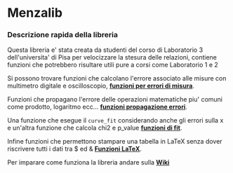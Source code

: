 # Menzalib

### Descrizione rapida della libreria
Questa libreria e' stata creata da studenti del corso di Laboratorio 3 dell'universita' di Pisa per velocizzare la stesura delle relazioni, contiene funzioni che potrebbero risultare utili pure a corsi come Laboratorio 1 e 2  

Si possono trovare funzioni che calcolano l'errore associato alle misure con multimetro digitale e oscilloscopio, [**funzioni per errori di misura**](https://github.com/LetteraUnica/menzalib/wiki/Errori-di-Misura). 

Funzioni che propagano l'errore delle operazioni matematiche piu' comuni come prodotto, logaritmo ecc... [**funzioni propagazione errori**](https://github.com/LetteraUnica/menzalib/wiki/Propagazione-errori).  

Una funzione che esegue il `curve_fit` considerando anche gli errori sulla x e un'altra funzione che calcola chi2 e p\_value [**funzioni di fit**](https://github.com/LetteraUnica/menzalib/wiki/Funzioni-di-fit).  

Infine funzioni che permettono stampare una tabella in LaTeX senza dover riscrivere tutti i dati tra $ ed & [**Funzioni LaTeX**](https://github.com/LetteraUnica/menzalib/wiki/Funzioni-per-latex).

Per imparare come funziona la libreria andare sulla [**Wiki**](https://github.com/LetteraUnica/menzalib/wiki)
